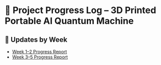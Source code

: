 # 📘 Project Progress Log – 3D Printed Portable AI Quantum Machine

## 🔹 Updates by Week

- [Week 1–2 Progress Report](docs/week1-2.md)
- [Week 3–5 Progress Report](docs/week3-6.md)
